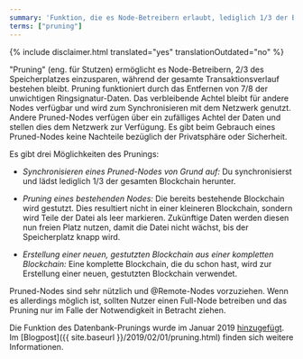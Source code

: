 ```yaml
---
summary: 'Funktion, die es Node-Betreibern erlaubt, lediglich 1/3 der Blockchain herunterzuladen und zu synchronisieren'
terms: ["pruning"]
---
```


{% include disclaimer.html translated="yes" translationOutdated="no" %}

"Pruning" (eng. für Stutzen) ermöglicht es Node-Betreibern, 2/3 des
Speicherplatzes einzusparen, während der gesamte Transaktionsverlauf
bestehen bleibt. Pruning funktioniert durch das Entfernen von 7/8 der
unwichtigen Ringsignatur-Daten. Das verbleibende Achtel bleibt für andere
Nodes verfügbar und wird zum Synchronisieren mit dem Netzwerk
genutzt. Andere Pruned-Nodes verfügen über ein zufälliges Achtel der Daten
und stellen dies dem Netzwerk zur Verfügung. Es gibt beim Gebrauch eines
Pruned-Nodes keine Nachteile bezüglich der Privatsphäre oder Sicherheit.

Es gibt drei Möglichkeiten des Prunings:

- *Synchronisieren eines Pruned-Nodes von Grund auf:* Du synchronisierst und
lädst lediglich 1/3 der gesamten Blockchain herunter.

- *Pruning eines bestehenden Nodes:* Die bereits bestehende Blockchain wird
gestutzt. Dies resultiert nicht in einer kleineren Blockchain, sondern wird
Teile der Datei als leer markieren. Zukünftige Daten werden diesen nun
freien Platz nutzen, damit die Datei nicht wächst, bis der Speicherplatz
knapp wird.

- *Erstellung einer neuen, gestutzten Blockchain aus einer kompletten
Blockchain:* Eine komplette Blockchain, die du schon hast, wird zur
Erstellung einer neuen, gestutzten Blockchain verwendet.

Pruned-Nodes sind sehr nützlich und @Remote-Nodes vorzuziehen. Wenn es
allerdings möglich ist, sollten Nutzer einen Full-Node betreiben und das
Pruning nur im Falle der Notwendigkeit in Betracht ziehen.

Die Funktion des Datenbank-Prunings wurde im Januar 2019
[hinzugefügt](https://github.com/monero-project/monero/pull/4843). Im
[Blogpost]({{ site.baseurl }}/2019/02/01/pruning.html) finden sich weitere
Informationen.
